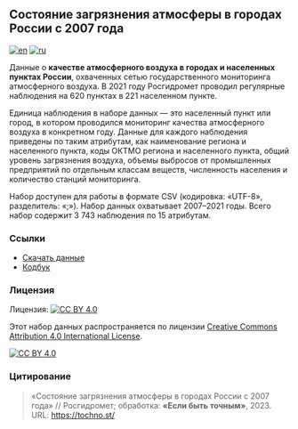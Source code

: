 ## Состояние загрязнения атмосферы в городах России с 2007 года
[![en](https://img.shields.io/badge/lang-en-blue.svg)](https://github.com/tochno-st/air_quality_cities/blob/main/README.md)
[![ru](https://img.shields.io/badge/lang-ru-green.svg)](https://github.com/tochno-st/air_quality_cities/blob/main/README.ru.md)

Данные о **качестве атмосферного воздуха в городах и населенных пунктах России**, охваченных сетью государственного мониторинга атмосферного воздуха. В 2021 году Росгидромет проводил регулярные наблюдения на 620 пунктах в 221 населенном пункте.

Единица наблюдения в наборе данных — это населенный пункт или город, в котором проводился мониторинг качества атмосферного воздуха в конкретном году. Данные для каждого наблюдения приведены по таким атрибутам, как наименование региона и населенного пункта, коды ОКТМО региона и населенного пункта, общий уровень загрязнения воздуха, объемы выбросов от промышленных предприятий по отдельным классам веществ, численность населения и количество станций мониторинга.

Набор доступен для работы в формате CSV (кодировка: «UTF-8», разделитель: «;»). Набор данных охватывает 2007–2021 годы. Всего набор содержит 3 743 наблюдения по 15 атрибутам.

### Ссылки

- [Скачать данные](https://github.com/tochno-st/air_quality_cities/blob/main/data/processed/air_cities_100_v20230812.zip?raw=true)
- [Кодбук]()

### Лицензия

Лицензия: [![CC BY 4.0][cc-by-shield]][cc-by]

Этот набор данных распространяется по лицензии
[Creative Commons Attribution 4.0 International License][cc-by].

[![CC BY 4.0][cc-by-image]][cc-by]

[cc-by]: http://creativecommons.org/licenses/by/4.0/
[cc-by-image]: https://i.creativecommons.org/l/by/4.0/88x31.png
[cc-by-shield]: https://img.shields.io/badge/License-CC%20BY%204.0-lightgrey.svg

### Цитирование

> «Состояние загрязнения атмосферы в городах России с 2007 года» // Росгидромет; обработка: **«Если быть точным»**, 2023. URL: https://tochno.st/ 
